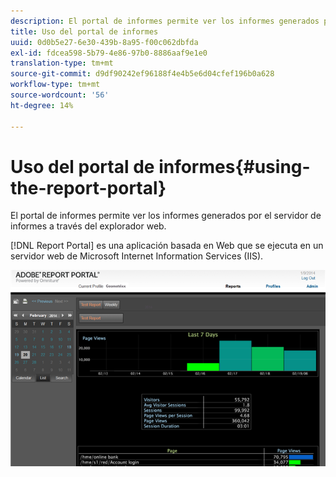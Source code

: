```yaml
---
description: El portal de informes permite ver los informes generados por el servidor de informes a través del explorador web.
title: Uso del portal de informes
uuid: 0d0b5e27-6e30-439b-8a95-f00c062dbfda
exl-id: fdcea598-5b79-4e86-97b0-8886aaf9e1e0
translation-type: tm+mt
source-git-commit: d9df90242ef96188f4e4b5e6d04cfef196b0a628
workflow-type: tm+mt
source-wordcount: '56'
ht-degree: 14%

---
```


# Uso del portal de informes{#using-the-report-portal}

El portal de informes permite ver los informes generados por el servidor de informes a través del explorador web.

[!DNL Report Portal] es una aplicación basada en Web que se ejecuta en un servidor web de Microsoft Internet Information Services (IIS).

![](assets/report_portal_home.png)
